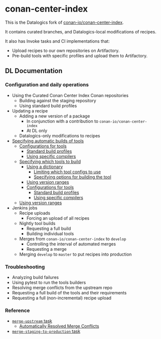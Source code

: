 # conan-center-index

This is the Datalogics fork of
[conan-io/conan-center-index](https://github.com/conan-io/conan-center-index).

It contains curated branches, and Datalogics-local modifications of recipes.

It also has Invoke tasks and CI implementations that:

- Upload recipes to our own repositories on Artifactory.
- Pre-build tools with specific profiles and upload them to Artifactory.

## DL Documentation

### Configuration and daily operations

- Using the Curated Conan Center Index Conan repositories
  - Building against the staging repository
  - Using standard build profiles
- Updating a recipe
  - Adding a new version of a package
    - In conjunction with a contribution to `conan-io/conan-center-index`
    - At DL only
  - Datalogics-only modifications to recipes
- [Specifying automatic builds of tools](dl-docs/automatic-tool-builds.md)
  - [Configurations for tools](dl-docs/automatic-tool-builds.md#configurations-for-tools)
    - [Standard build profiles](dl-docs/automatic-tool-builds.md#standard-build-profiles)
    - [Using specific compilers](dl-docs/automatic-tool-builds.md#using-specific-compilers)
  - [Specifying which tools to build](dl-docs/automatic-tool-builds.md#specifying-which-tools-to-build)
    - [Using a dictionary](dl-docs/automatic-tool-builds.md#using-a-dictionary)
      - [Limiting which tool configs to use](dl-docs/automatic-tool-builds.md#limiting-which-tool-configs-to-use)
      - [Specifying options for building the tool](dl-docs/automatic-tool-builds.md#specifying-options-for-building-the-tool)
    - [Using version ranges](dl-docs/automatic-tool-builds.md#using-version-ranges)
    - [Configurations for tools](dl-docs/automatic-tool-builds.md#configurations-for-tools)
      - [Standard build profiles](dl-docs/automatic-tool-builds.md#standard-build-profiles)
      - [Using specific compilers](dl-docs/automatic-tool-builds.md#using-specific-compilers)
  - [Using version ranges](dl-docs/automatic-tool-builds.md#using-version-ranges)
- Jenkins jobs
  - Recipe uploads
    - Forcing an upload of all recipes
  - Nightly tool builds
    - Requesting a full build
    - Building individual tools
  - Merges from `conan-io/conan-center-index` to `develop`
    - Controlling the interval of automated merges
    - Requesting a merge
  - Merging `develop` to `master` to put recipes into production

### Troubleshooting

- Analyzing build failures
- Using pytest to run the tools builders
- Resolving merge conflicts from the upstream repo
- Requesting a full build of the tools and their requirements
- Requesting a full (non-incremental) recipe upload

### Reference

- [`merge-upstream` task](dl-docs/merge-upstream.md)
  - [Automatically Resolved Merge Conflicts](dl-docs/auto-merge-conflict-resolution.md)
- [`merge-staging-to-production` task](dl-docs/merge-staging-to-production.md)
